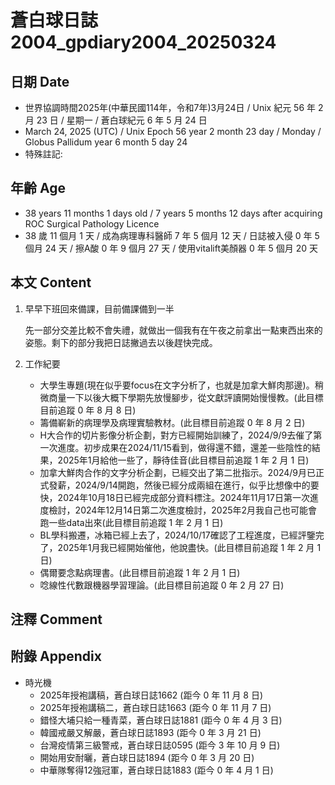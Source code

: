 [_metadata_:encoding]: - "utf-8"
[_metadata_:language]: - "zh-Hant-TW"
[_metadata_:fileformat]: - "markdown"
[_metadata_:MIME_type]: - "text/plain"
[_metadata_:markdown_version]: - "commonmark version 0.30"
[_metadata_:markdown_spec]: - "https://spec.commonmark.org/0.30/"

# 蒼白球日誌2004_gpdiary2004_20250324 #

## 日期 Date ##

* 世界協調時間2025年(中華民國114年，令和7年)3月24日 / Unix 紀元 56 年 2 月 23 日 / 星期一 / 蒼白球紀元 6 年 5 月 24 日
* March 24, 2025 (UTC) / Unix Epoch 56 year 2 month 23 day / Monday / Globus Pallidum year 6 month 5 day 24
* 特殊註記:

## 年齡 Age ##

* 38 years 11 months 1 days old / 7 years 5 months 12 days after acquiring ROC Surgical Pathology Licence
* 38 歲 11 個月 1 天 / 成為病理專科醫師 7 年 5 個月 12 天 / 日誌被入侵 0 年 5 個月 24 天 / 擦A酸 0 年 9 個月 27 天 / 使用vitalift美顏器 0 年 5 個月 20 天

## 本文 Content ##

1. 早早下班回來備課，目前備課備到一半

    先一部分交差比較不會失禮，就做出一個我有在午夜之前拿出一點東西出來的姿態。剩下的部分我把日誌撇過去以後趕快完成。

2. 工作紀要

    - 大學生專題(現在似乎要focus在文字分析了，也就是加拿大鮮肉那邊)。稍微商量一下以後大概下學期先放慢腳步，從文獻評讀開始慢慢教。(此目標目前追蹤 0 年 8 月 8 日)
    - 籌備嶄新的病理學及病理實驗教材。(此目標目前追蹤 0 年 8 月 2 日)
    - H大合作的切片影像分析企劃，對方已經開始訓練了，2024/9/9去催了第一次進度。初步成果在2024/11/15看到，做得還不錯，還差一些陰性的結果，2025年1月給他一些了，靜待佳音(此目標目前追蹤 1 年 2 月 1 日)
    - 加拿大鮮肉合作的文字分析企劃，已經交出了第二批指示。2024/9月已正式發薪，2024/9/14開跑，然後已經分成兩組在進行，似乎比想像中的要快，2024年10月18日已經完成部分資料標注。2024年11月17日第一次進度檢討，2024年12月14日第二次進度檢討，2025年2月我自己也可能會跑一些data出來(此目標目前追蹤 1 年 2 月 1 日)
    - BL學科搬遷，冰箱已經上去了，2024/10/17確認了工程進度，已經評鑒完了，2025年1月我已經開始催他，他說盡快。(此目標目前追蹤 1 年 2 月 1 日)
    - 偶爾要念點病理書。(此目標目前追蹤 1 年 2 月 1 日)
    - 唸線性代數跟機器學習理論。(此目標目前追蹤 0 年 2 月 27 日)

## 注釋 Comment ##


## 附錄 Appendix ##

* 時光機
    - 2025年授袍講稿，蒼白球日誌1662 (距今 0 年 11 月 8 日)
    - 2025年授袍講稿二，蒼白球日誌1663 (距今 0 年 11 月 7 日)
    - 錯怪大埔只給一種青菜，蒼白球日誌1881 (距今 0 年 4 月 3 日)
    - 韓國戒嚴又解嚴，蒼白球日誌1893 (距今 0 年 3 月 21 日)
    - 台灣疫情第三級警戒，蒼白球日誌0595 (距今 3 年 10 月 9 日)
    - 開始用安耐曬，蒼白球日誌1894 (距今 0 年 3 月 20 日)
    - 中華隊奪得12強冠軍，蒼白球日誌1883 (距今 0 年 4 月 1 日)
